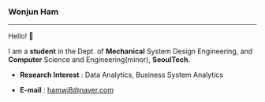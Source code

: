 ### Wonjun Ham
----------

Hello! :slightly_smiling_face:

I am a **student** in the Dept. of **Mechanical** System Design Engineering, and **Computer** Science and Engineering(minor), **SeoulTech**.

* **Research Interest** : Data Analytics, Business System Analytics

* **E-mail** : hamwj8@naver.com


